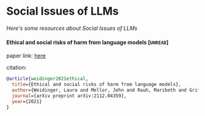 # Social Issues of LLMs
*Here's some resources about Social Issues of LLMs*


 

#### Ethical and social risks of harm from language models [`UNREAD`]

paper link: [here](https://arxiv.org/pdf/2112.04359)

citation: 
```bibtex
@article{weidinger2021ethical,
  title={Ethical and social risks of harm from language models},
  author={Weidinger, Laura and Mellor, John and Rauh, Maribeth and Griffin, Conor and Uesato, Jonathan and Huang, Po-Sen and Cheng, Myra and Glaese, Mia and Balle, Borja and Kasirzadeh, Atoosa and others},
  journal={arXiv preprint arXiv:2112.04359},
  year={2021}
}
```
    

